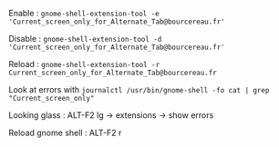 Enable :
`gnome-shell-extension-tool -e 'Current_screen_only_for_Alternate_Tab@bourcereau.fr'`

Disable :
`gnome-shell-extension-tool -d 'Current_screen_only_for_Alternate_Tab@bourcereau.fr'`

Reload :
`gnome-shell-extension-tool -r Current_screen_only_for_Alternate_Tab@bourcereau.fr`

Look at errors with `journalctl /usr/bin/gnome-shell -fo cat | grep "Current_screen_only"`

Looking glass :
ALT-F2 lg -> extensions -> show errors

Reload gnome shell :
ALT-F2 r 

